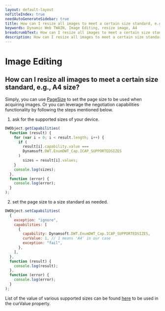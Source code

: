 ```yaml
---
layout: default-layout
noTitleIndex: true
needAutoGenerateSidebar: true
title: How can I resize all images to meet a certain size standard, e.g., A4 size?
keywords: Dynamic Web TWAIN, Image Editing, resize image, A4
breadcrumbText: How can I resize all images to meet a certain size standard, e.g., A4 size?
description: How can I resize all images to meet a certain size standard, e.g., A4 size?
---
```


# Image Editing

## How can I resize all images to meet a certain size standard, e.g., A4 size?

Simply, you can use <a href="https://www.dynamsoft.com/web-twain/docs/info/api/WebTwain_Acquire.html?ver=latest#pagesize" target="_blank">PageSize</a> to set the page size to be used when acquiring images.
Or you can leverage the negotiation capabilities functionality by following the steps mentioned below.

1. ask for the supported sizes of your device.

```javascript
DWObject.getCapabilities(
  function (result) {
    for (var i = 0; i < result.length; i++) {
      if (
        result[i].capability.value ===
        Dynamsoft.DWT.EnumDWT_Cap.ICAP_SUPPORTEDSIZES
      )
        sizes = result[i].values;
    }
    console.log(sizes);
  },
  function (error) {
    console.log(error);
  }
);
```

2. set the page size to a size standard as needed.

```javascript
DWObject.setCapabilities(
  {
    exception: "ignore",
    capabilities: [
      {
        capability: Dynamsoft.DWT.EnumDWT_Cap.ICAP_SUPPORTEDSIZES,
        curValue: 1, // 1 means 'A4' in our case
        exception: "fail",
      },
    ],
  },
  function (result) {
    console.log(result);
  },
  function (error) {
    console.log(error);
  }
);
```

List of the value of various supported sizes can be found <a href="https://www.dynamsoft.com/web-twain/docs/info/api/Dynamsoft_Enum.html?ver=latest#dynamsoftdwtenumdwt_capsupportedsizes" target="_blank">here</a> to be used in the curValue property.
